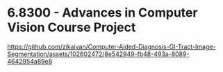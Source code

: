 # 6.8300 - Advances in Computer Vision Course Project

https://github.com/zikaiyan/Computer-Aided-Diagnosis-GI-Tract-Image-Segmentation/assets/102602472/8e542949-fb48-493a-8089-4642954a89e8


